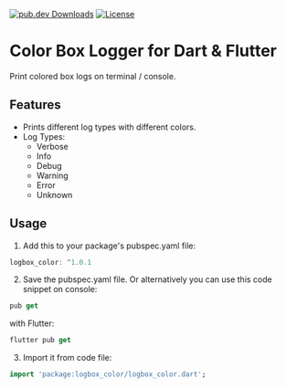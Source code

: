 [![pub.dev Downloads](https://img.shields.io/pub/v/logbox_color)](https://pub.dev/packages/logbox_color)
[![License](https://img.shields.io/github/license/berkbb/logbox_color?color=important)](https://pub.dev/packages/logbox_color)


# Color Box Logger for Dart & Flutter

  Print colored box logs on terminal / console.

## Features

* Prints different log types with different colors.
* Log Types:
    * Verbose
    * Info
    * Debug
    * Warning
    * Error
    * Unknown


## Usage
 
1. Add this to your package's pubspec.yaml file:

```dart
logbox_color: ^1.0.1
```

2. Save the pubspec.yaml file. Or alternatively you can use this code snippet on console:

```dart
pub get
```

with Flutter:

```dart
flutter pub get
```

3. Import it from code file:

```dart
import 'package:logbox_color/logbox_color.dart';
```




